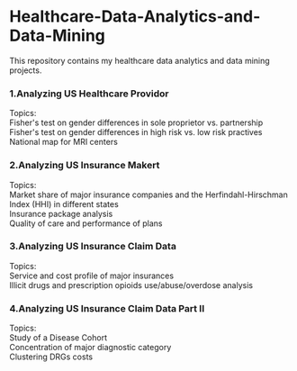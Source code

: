# Healthcare-Data-Analytics-and-Data-Mining

This repository contains my healthcare data analytics and data mining projects.

### 1.Analyzing US Healthcare Providor 
  Topics: \
  Fisher's test on gender differences in sole proprietor vs. partnership \
  Fisher's test on gender differences in high risk vs. low risk practives \
  National map for MRI centers
  
### 2.Analyzing US Insurance Makert 
  Topics: \
  Market share of major insurance companies and the Herfindahl-Hirschman Index (HHI) in different states \
  Insurance package analysis \
  Quality of care and performance of plans
  
### 3.Analyzing US Insurance Claim Data 
  Topics: \
  Service and cost profile of major insurances \
  Illicit drugs and prescription opioids use/abuse/overdose analysis
  
### 4.Analyzing US Insurance Claim Data Part II 
  Topics: \
  Study of a Disease Cohort \
  Concentration of major diagnostic category \
  Clustering DRGs costs
